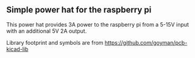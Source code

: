 ## Simple power hat for the raspberry pi


This power hat provides 3A power to the raspberry pi from a 5-15V input with an
additional 5V 2A output.

Library footprint and symbols are from <https://github.com/goyman/pcb-kicad-lib>
